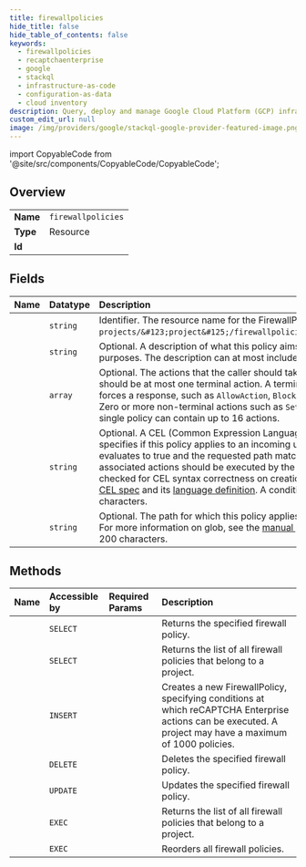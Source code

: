```yaml
---
title: firewallpolicies
hide_title: false
hide_table_of_contents: false
keywords:
  - firewallpolicies
  - recaptchaenterprise
  - google    
  - stackql
  - infrastructure-as-code
  - configuration-as-data
  - cloud inventory
description: Query, deploy and manage Google Cloud Platform (GCP) infrastructure and resources using SQL
custom_edit_url: null
image: /img/providers/google/stackql-google-provider-featured-image.png
---
```


import CopyableCode from '@site/src/components/CopyableCode/CopyableCode';




## Overview
<table><tbody>
<tr><td><b>Name</b></td><td><code>firewallpolicies</code></td></tr>
<tr><td><b>Type</b></td><td>Resource</td></tr>
<tr><td><b>Id</b></td><td><CopyableCode code="google.recaptchaenterprise.firewallpolicies" /></td></tr>
</tbody></table>

## Fields
| Name | Datatype | Description |
|:-----|:---------|:------------|
| <CopyableCode code="name" /> | `string` | Identifier. The resource name for the FirewallPolicy in the format `projects/&#123;project&#125;/firewallpolicies/&#123;firewallpolicy&#125;`. |
| <CopyableCode code="description" /> | `string` | Optional. A description of what this policy aims to achieve, for convenience purposes. The description can at most include 256 UTF-8 characters. |
| <CopyableCode code="actions" /> | `array` | Optional. The actions that the caller should take regarding user access. There should be at most one terminal action. A terminal action is any action that forces a response, such as `AllowAction`, `BlockAction` or `SubstituteAction`. Zero or more non-terminal actions such as `SetHeader` might be specified. A single policy can contain up to 16 actions. |
| <CopyableCode code="condition" /> | `string` | Optional. A CEL (Common Expression Language) conditional expression that specifies if this policy applies to an incoming user request. If this condition evaluates to true and the requested path matched the path pattern, the associated actions should be executed by the caller. The condition string is checked for CEL syntax correctness on creation. For more information, see the [CEL spec](https://github.com/google/cel-spec) and its [language definition](https://github.com/google/cel-spec/blob/master/doc/langdef.md). A condition has a max length of 500 characters. |
| <CopyableCode code="path" /> | `string` | Optional. The path for which this policy applies, specified as a glob pattern. For more information on glob, see the [manual page](https://man7.org/linux/man-pages/man7/glob.7.html). A path has a max length of 200 characters. |
## Methods
| Name | Accessible by | Required Params | Description |
|:-----|:--------------|:----------------|:------------|
| <CopyableCode code="get" /> | `SELECT` | <CopyableCode code="firewallpoliciesId, projectsId" /> | Returns the specified firewall policy. |
| <CopyableCode code="list" /> | `SELECT` | <CopyableCode code="projectsId" /> | Returns the list of all firewall policies that belong to a project. |
| <CopyableCode code="create" /> | `INSERT` | <CopyableCode code="projectsId" /> | Creates a new FirewallPolicy, specifying conditions at which reCAPTCHA Enterprise actions can be executed. A project may have a maximum of 1000 policies. |
| <CopyableCode code="delete" /> | `DELETE` | <CopyableCode code="firewallpoliciesId, projectsId" /> | Deletes the specified firewall policy. |
| <CopyableCode code="patch" /> | `UPDATE` | <CopyableCode code="firewallpoliciesId, projectsId" /> | Updates the specified firewall policy. |
| <CopyableCode code="_list" /> | `EXEC` | <CopyableCode code="projectsId" /> | Returns the list of all firewall policies that belong to a project. |
| <CopyableCode code="reorder" /> | `EXEC` | <CopyableCode code="projectsId" /> | Reorders all firewall policies. |
